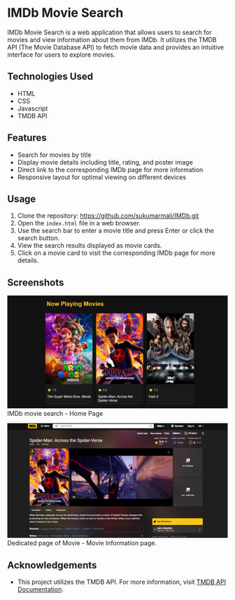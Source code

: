 # IMDb Movie Search

IMDb Movie Search is a web application that allows users to search for movies and view information about them from IMDb. 
It utilizes the TMDB API (The Movie Database API) to fetch movie data and provides an intuitive interface for users to explore movies.

## Technologies Used

- HTML
- CSS
- Javascript
- TMDB API

## Features

- Search for movies by title
- Display movie details including title, rating, and poster image
- Direct link to the corresponding IMDb page for more information
- Responsive layout for optimal viewing on different devices

## Usage

1. Clone the repository: https://github.com/sukumarmali/IMDb.git
2. Open the `index.html` file in a web browser.
3. Use the search bar to enter a movie title and press Enter or click the search button.
4. View the search results displayed as movie cards.
5. Click on a movie card to visit the corresponding IMDb page for more details.

## Screenshots

![Screenshot 1](Screenshot_1.png)
IMDb movie search - Home Page 

![Screenshot 2](Screenshot_2.png)
Dedicated page of Movie - Movie Information page.

## Acknowledgements

- This project utilizes the TMDB API. For more information, visit [TMDB API Documentation](https://developers.themoviedb.org/3).
